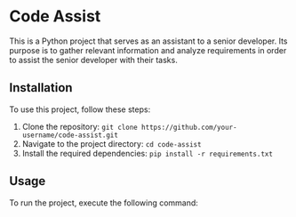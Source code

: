 
# Code Assist

This is a Python project that serves as an assistant to a senior developer. Its purpose is to gather relevant information and analyze requirements in order to assist the senior developer with their tasks.

## Installation

To use this project, follow these steps:

1. Clone the repository: `git clone https://github.com/your-username/code-assist.git`
2. Navigate to the project directory: `cd code-assist`
3. Install the required dependencies: `pip install -r requirements.txt`

## Usage

To run the project, execute the following command:
